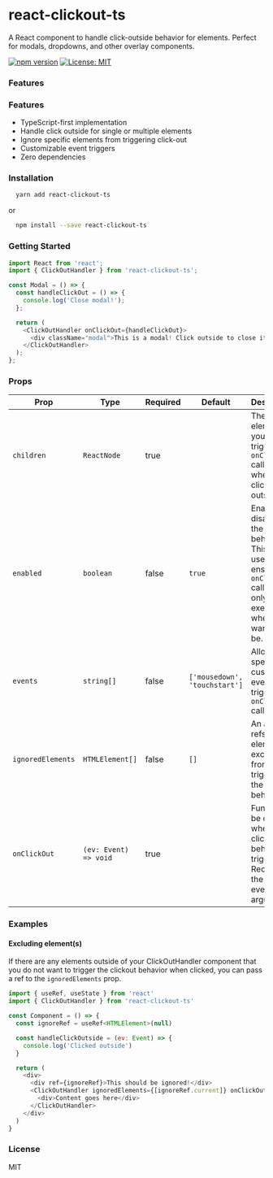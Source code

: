 # react-clickout-ts

A React component to handle click-outside behavior for elements. Perfect for modals, dropdowns, and other overlay components.

[![npm version](https://img.shields.io/npm/v/react-clickout-ts.svg?style=flat-square)](https://www.npmjs.com/package/react-clickout-ts)
[![License: MIT](https://img.shields.io/badge/License-MIT-yellow.svg?style=flat-square)](https://opensource.org/licenses/MIT)

### Features

### Features

- TypeScript-first implementation
- Handle click outside for single or multiple elements
- Ignore specific elements from triggering click-out
- Customizable event triggers
- Zero dependencies

### Installation

```sh
  yarn add react-clickout-ts
```

or

```sh
  npm install --save react-clickout-ts
```

### Getting Started

```js
import React from 'react';
import { ClickOutHandler } from 'react-clickout-ts';

const Modal = () => {
  const handleClickOut = () => {
    console.log('Close modal!');
  };

  return (
    <ClickOutHandler onClickOut={handleClickOut}>
      <div className="modal">This is a modal! Click outside to close it.</div>
    </ClickOutHandler>
  );
};
```

### Props

| Prop              | Type                  | Required | Default                       | Description                                                                                                                                |
| ----------------- | --------------------- | -------- | ----------------------------- | ------------------------------------------------------------------------------------------------------------------------------------------ |
| `children`        | `ReactNode`           | true     |                               | The element(s) you want to trigger the `onClickOut` callback when clicked outside of                                                       |
| `enabled`         | `boolean`             | false    | `true`                        | Enables or disables the clickout behavior. This can be useful to ensure the `onClickOut` callback is only executed when you want it to be. |
| `events`          | `string[]`            | false    | `['mousedown', 'touchstart']` | Allows for specifying custom events to trigger the `onClickOut` callback                                                                   |
| `ignoredElements` | `HTMLElement[]`       | false    | `[]`                          | An array of refs for elements to exclude from triggering the clickout behavior                                                             |
| `onClickOut`      | `(ev: Event) => void` | true     |                               | Function to be called when the clickout behavior is triggered. Receives the click event as an argument.                                    |

### Examples

#### Excluding element(s)

If there are any elements outside of your ClickOutHandler component that you do not want to trigger the clickout behavior when clicked, you can pass a ref to the `ignoredElements` prop.

```js
import { useRef, useState } from 'react'
import { ClickOutHandler } from 'react-clickout-ts'

const Component = () => {
  const ignoreRef = useRef<HTMLElement>(null)

  const handleClickOutside = (ev: Event) => {
    console.log('Clicked outside')
  }

  return (
    <div>
      <div ref={ignoreRef}>This should be ignored!</div>
      <ClickOutHandler ignoredElements={[ignoreRef.current]} onClickOut={handleClickOutside}>
        <div>Content goes here</div>
      </ClickOutHandler>
    </div>
  )
}
```

### License

MIT
